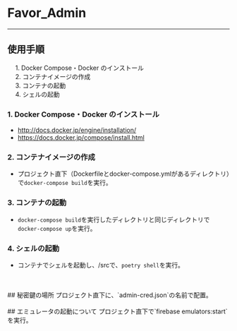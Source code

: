 # Favor_Admin
---

## 使用手順
&emsp; 1. Docker Compose・Docker のインストール<br>
&emsp; 2. コンテナイメージの作成<br>
&emsp; 3. コンテナの起動<br>
&emsp; 4. シェルの起動<br>
### 1. Docker Compose・Docker のインストール
- http://docs.docker.jp/engine/installation/
- https://docs.docker.jp/compose/install.html

### 2. コンテナイメージの作成
- プロジェクト直下（Dockerfileとdocker-compose.ymlがあるディレクトリ）で`docker-compose build`を実行。

### 3. コンテナの起動
- `docker-compose build`を実行したディレクトリと同じディレクトリで`docker-compose up`を実行。

### 4. シェルの起動
- コンテナでシェルを起動し、/srcで、`poetry shell`を実行。
<br>
<br>
## 秘密鍵の場所
プロジェクト直下に、`admin-cred.json`の名前で配置。
<br>
<br>
## エミュレータの起動について
プロジェクト直下で`firebase emulators:start`を実行。
